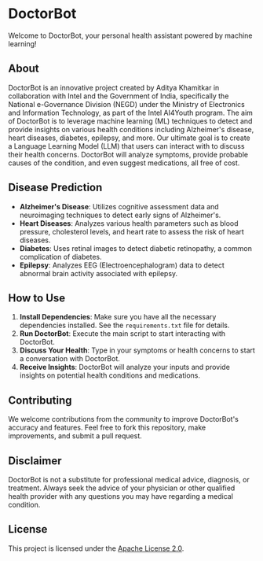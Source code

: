 # DoctorBot

Welcome to DoctorBot, your personal health assistant powered by machine learning!

## About
DoctorBot is an innovative project created by Aditya Khamitkar in collaboration with Intel and the Government of India, specifically the National e-Governance Division (NEGD) under the Ministry of Electronics and Information Technology, as part of the Intel AI4Youth program. The aim of DoctorBot is to leverage machine learning (ML) techniques to detect and provide insights on various health conditions including Alzheimer's disease, heart diseases, diabetes, epilepsy, and more. Our ultimate goal is to create a Language Learning Model (LLM) that users can interact with to discuss their health concerns. DoctorBot will analyze symptoms, provide probable causes of the condition, and even suggest medications, all free of cost.

## Disease Prediction
- **Alzheimer's Disease**: Utilizes cognitive assessment data and neuroimaging techniques to detect early signs of Alzheimer's.
- **Heart Diseases**: Analyzes various health parameters such as blood pressure, cholesterol levels, and heart rate to assess the risk of heart diseases.
- **Diabetes**: Uses retinal images to detect diabetic retinopathy, a common complication of diabetes.
- **Epilepsy**: Analyzes EEG (Electroencephalogram) data to detect abnormal brain activity associated with epilepsy.

## How to Use
1. **Install Dependencies**: Make sure you have all the necessary dependencies installed. See the `requirements.txt` file for details.
2. **Run DoctorBot**: Execute the main script to start interacting with DoctorBot.
3. **Discuss Your Health**: Type in your symptoms or health concerns to start a conversation with DoctorBot.
4. **Receive Insights**: DoctorBot will analyze your inputs and provide insights on potential health conditions and medications.

## Contributing
We welcome contributions from the community to improve DoctorBot's accuracy and features. Feel free to fork this repository, make improvements, and submit a pull request.

## Disclaimer
DoctorBot is not a substitute for professional medical advice, diagnosis, or treatment. Always seek the advice of your physician or other qualified health provider with any questions you may have regarding a medical condition.

## License
This project is licensed under the [Apache License 2.0](LICENSE).
